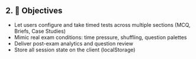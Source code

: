 ## 2. 🎯 Objectives

- Let users configure and take timed tests across multiple sections (MCQ, Briefs, Case Studies)
- Mimic real exam conditions: time pressure, shuffling, question palettes
- Deliver post-exam analytics and question review
- Store all session state on the client (localStorage)

